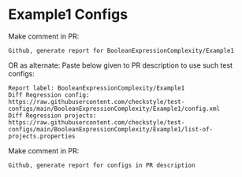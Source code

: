 # Example1 Configs
Make comment in PR:
```
Github, generate report for BooleanExpressionComplexity/Example1
```
OR as alternate:
Paste below given to PR description to use such test configs:
```
Report label: BooleanExpressionComplexity/Example1
Diff Regression config: https://raw.githubusercontent.com/checkstyle/test-configs/main/BooleanExpressionComplexity/Example1/config.xml
Diff Regression projects: https://raw.githubusercontent.com/checkstyle/test-configs/main/BooleanExpressionComplexity/Example1/list-of-projects.properties
```
Make comment in PR:
```
Github, generate report for configs in PR description
```
